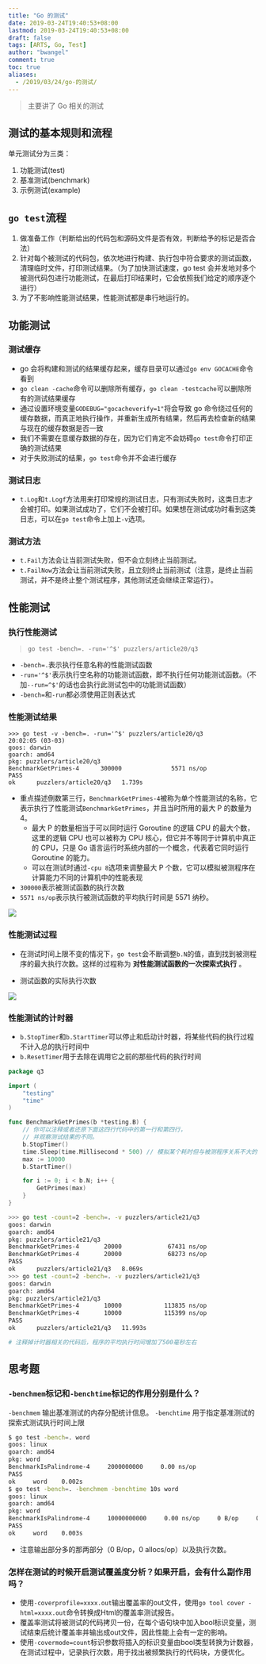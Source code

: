 ```yaml
---
title: "Go 的测试"
date: 2019-03-24T19:40:53+08:00
lastmod: 2019-03-24T19:40:53+08:00
draft: false
tags: [ARTS, Go, Test]
author: "bwangel"
comment: true
toc: true
aliases:
  - /2019/03/24/go-的测试/
---
```


> 主要讲了 Go 相关的测试

<!--more-->

## 测试的基本规则和流程

单元测试分为三类：

1. 功能测试(test)
2. 基准测试(benchmark)
3. 示例测试(example)

## `go test`流程

1. 做准备工作（判断给出的代码包和源码文件是否有效，判断给予的标记是否合法）
2. 针对每个被测试的代码包，依次地进行构建、执行包中符合要求的测试函数，清理临时文件，打印测试结果。（为了加快测试速度，go test 会并发地对多个被测代码包进行功能测试，在最后打印结果时，它会依照我们给定的顺序逐个进行）
3. 为了不影响性能测试结果，性能测试都是串行地运行的。

## 功能测试

### 测试缓存

+ go 会将构建和测试的结果缓存起来，缓存目录可以通过`go env GOCACHE`命令看到
+ `go clean -cache`命令可以删除所有缓存，`go clean -testcache`可以删除所有的测试结果缓存
+ 通过设置环境变量`GODEBUG="gocacheverify=1"`将会导致 go 命令绕过任何的缓存数据，而真正地执行操作，并重新生成所有结果，然后再去检查新的结果与现在的缓存数据是否一致
+ 我们不需要在意缓存数据的存在，因为它们肯定不会妨碍`go test`命令打印正确的测试结果
+ 对于失败测试的结果，`go test`命令并不会进行缓存

### 测试日志

+ `t.Log`和`t.Logf`方法用来打印常规的测试日志，只有测试失败时，这类日志才会被打印。如果测试成功了，它们不会被打印。如果想在测试成功时看到这类日志，可以在`go test`命令上加上`-v`选项。

### 测试方法

+ `t.Fail`方法会让当前测试失败，但不会立刻终止当前测试。
+ `t.FailNow`方法会让当前测试失败，且立刻终止当前测试（注意，是终止当前测试，并不是终止整个测试程序，其他测试还会继续正常运行）。

## 性能测试

### 执行性能测试

> `go test -bench=. -run='^$' puzzlers/article20/q3`

+ `-bench=.`表示执行任意名称的性能测试函数
+ `-run='^$'`表示执行空名称的功能测试函数，即不执行任何功能测试函数。（不加`--run=^$'`的话也会执行此测试包中的功能测试函数）
+ `-bench=`和`-run`都必须使用正则表达式

### 性能测试结果

```
>>> go test -v -bench=. -run='^$' puzzlers/article20/q3                                                               20:02:05 (03-03)
goos: darwin
goarch: amd64
pkg: puzzlers/article20/q3
BenchmarkGetPrimes-4      300000              5571 ns/op
PASS
ok      puzzlers/article20/q3   1.739s
```

+ 重点描述倒数第三行，`BenchmarkGetPrimes-4`被称为单个性能测试的名称，它表示执行了性能测试`BenchmarkGetPrimes`，并且当时所用的最大 P 的数量为4。
  + 最大 P 的数量相当于可以同时运行 Goroutine 的逻辑 CPU 的最大个数，这里的逻辑 CPU 也可以被称为 CPU 核心，但它并不等同于计算机中真正的 CPU，只是 Go 语言运行时系统内部的一个概念，代表着它同时运行 Goroutine 的能力。
  + 可以在测试时通过`-cpu 8`选项来调整最大 P 个数，它可以模拟被测程序在计算能力不同的计算机中的性能表现
+ `300000`表示被测试函数的执行次数
+ `5571 ns/op`表示执行被测试函数的平均执行时间是 5571 纳秒。

![](https://static001.geekbang.org/resource/image/78/69/78d4c73a9aa9d48b59d3fd304d4b2069.png)

### 性能测试过程

+ 在测试时间上限不变的情况下，`go test`会不断调整`b.N`的值，直到找到被测程序的最大执行次数。这样的过程称为 __对性能测试函数的一次探索式执行__ 。

+ 测试函数的实际执行次数

![](https://passage-1253400711.cos-website.ap-beijing.myqcloud.com/2019-03-06-235218.jpg)

### 性能测试的计时器

+ `b.StopTimer`和`b.StartTimer`可以停止和启动计时器，将某些代码的执行过程不计入总的执行时间中
+ `b.ResetTimer`用于去除在调用它之前的那些代码的执行时间

```go
package q3

import (
	"testing"
	"time"
)

func BenchmarkGetPrimes(b *testing.B) {
	// 你可以注释或者还原下面这四行代码中的第一行和第四行，
	// 并观察测试结果的不同。
	b.StopTimer()
	time.Sleep(time.Millisecond * 500) // 模拟某个耗时但与被测程序关系不大的操作。
	max := 10000
	b.StartTimer()

	for i := 0; i < b.N; i++ {
		GetPrimes(max)
	}
}
```

```sh
>>> go test -count=2 -bench=. -v puzzlers/article21/q3                                                                08:10:39 (03-07)
goos: darwin
goarch: amd64
pkg: puzzlers/article21/q3
BenchmarkGetPrimes-4       20000             67431 ns/op
BenchmarkGetPrimes-4       20000             68273 ns/op
PASS
ok      puzzlers/article21/q3   8.069s
>>> go test -count=2 -bench=. -v puzzlers/article21/q3                                                                08:11:00 (03-07)
goos: darwin
goarch: amd64
pkg: puzzlers/article21/q3
BenchmarkGetPrimes-4       10000            113835 ns/op
BenchmarkGetPrimes-4       10000            115399 ns/op
PASS
ok      puzzlers/article21/q3   11.993s

# 注释掉计时器相关的代码后，程序的平均执行时间增加了500毫秒左右
```

## 思考题

### `-benchmem`标记和`-benchtime`标记的作用分别是什么？

`-benchmem` 输出基准测试的内存分配统计信息。
`-benchtime` 用于指定基准测试的探索式测试执行时间上限

```sh
$ go test -bench=. word
goos: linux
goarch: amd64
pkg: word
BenchmarkIsPalindrome-4     2000000000     0.00 ns/op
PASS
ok     word    0.002s
$ go test -bench=. -benchmem -benchtime 10s word
goos: linux
goarch: amd64
pkg: word
BenchmarkIsPalindrome-4     10000000000     0.00 ns/op     0 B/op     0 allocs/op
PASS
ok     word    0.003s
```

+ 注意输出部分多的那两部分（0 B/op，0 allocs/op）以及执行次数。

### 怎样在测试的时候开启测试覆盖度分析？如果开启，会有什么副作用吗？

+ 使用`-coverprofile=xxxx.out`输出覆盖率的out文件，使用`go tool cover -html=xxxx.out`命令转换成Html的覆盖率测试报告。
+ 覆盖率测试将被测试的代码拷贝一份，在每个语句块中加入bool标识变量，测试结束后统计覆盖率并输出成out文件，因此性能上会有一定的影响。
+ 使用`-covermode=count`标识参数将插入的标识变量由bool类型转换为计数器，在测试过程中，记录执行次数，用于找出被频繁执行的代码块，方便优化。
